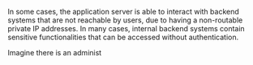 In some cases, the application server is able to interact with backend systems that are not reachable by users, due to having a non-routable private IP addresses. In many cases, internal backend systems contain sensitive functionalities that can be accessed without authentication.

Imagine there is an administ